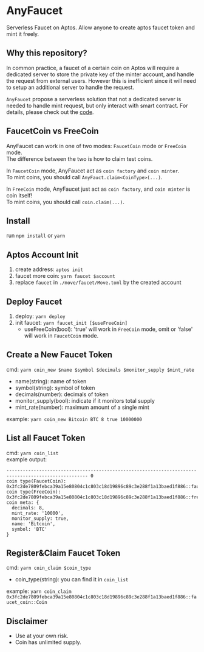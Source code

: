 # AnyFaucet

Serverless Faucet on Aptos. Allow anyone to create aptos faucet token and mint it freely.


## Why this repository?

In common practice, a faucet of a certain coin on Aptos will require a dedicated server to store the private key of the minter account, and handle the request from external users. However this is inefficient since it will need to setup an additional server to handle the request.

`AnyFaucet` propose a serverless solution that not a dedicated server is needed to handle mint request, but only interact with smart contract. For details, please check out the [code](https://github.com/Momentum-Safe/AnyFaucet/blob/main/move/faucet/sources/faucet.move).


## FaucetCoin vs FreeCoin
AnyFaucet can work in one of two modes: `FaucetCoin` mode or `FreeCoin` mode.  
The difference between the two is how to claim test coins.

In `FaucetCoin` mode, AnyFaucet act as `coin factory` and `coin minter`.  
To mint coins, you should call `AnyFauct.claim<CoinType>(...)`.

In `FreeCoin` mode, AnyFaucet just act as `coin factory`, and `coin minter` is coin itself!  
To mint coins, you should call `coin.claim(...)`.


## Install
run `npm install` or `yarn`

## Aptos Account Init
1. create address: `aptos init`
2. faucet more coin: `yarn faucet $account`
3. replace `faucet` in `./move/faucet/Move.toml` by the created account

## Deploy Faucet
1. deploy: `yarn deploy`
2. init faucet: `yarn faucet_init [$useFreeCoin]`
   - useFreeCoin(bool): 'true' will work in `FreeCoin` mode, omit or 'false' will work in `FaucetCoin` mode.

## Create a New Faucet Token
cmd: `yarn coin_new $name $symbol $decimals $monitor_supply $mint_rate`
   - name(string): name of token
   - symbol(string): symbol of token
   - decimals(number): decimals of token
   - monitor_supply(bool): indicate if it monitors total supply
   - mint_rate(number): maximum amount of a single mint

example: `yarn coin_new Bitcoin BTC 8 true 10000000`

## List all Faucet Token
cmd: `yarn coin_list`  
example output:
```
---------------------------------------------------------------------------------------------------- 0
coin type(FaucetCoin): 0x3fc2de7809febca39a15e80804c1c803c18d19896c89c3e288f1a13baed1f886::faucet_coin::Coin
coin type(FreeCoin): 0x3fc2de7809febca39a15e80804c1c803c18d19896c89c3e288f1a13baed1f886::free_coin::Coin
coin meta: {
  decimals: 8,
  mint_rate: '10000',
  monitor_supply: true,
  name: 'Bitcoin',
  symbol: 'BTC'
}
```

## Register&Claim Faucet Token
cmd: `yarn coin_claim $coin_type`
   - coin_type(string): you can find it in `coin_list`

example: `yarn coin_claim 0x3fc2de7809febca39a15e80804c1c803c18d19896c89c3e288f1a13baed1f886::faucet_coin::Coin`

## Disclaimer

* Use at your own risk.
* Coin has unlimited supply.
